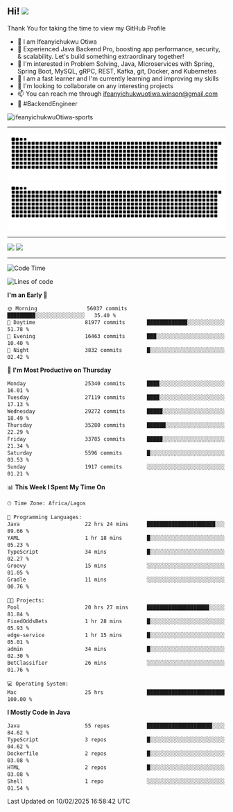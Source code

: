 <!-- BLOG-POST-LIST:START --><!-- BLOG-POST-LIST:END -->

## Hi! <img src="https://media.giphy.com/media/hvRJCLFzcasrR4ia7z/giphy.gif" width="4%"> 

Thank You for taking the time to view my GitHub Profile

- 👋 I am Ifeanyichukwu Otiwa
- 🚀 Experienced Java Backend Pro, boosting app performance, security, & scalability. Let's build something extraordinary together!
- 👀 I'm interested in Problem Solving, Java, Microservices with Spring, Spring Boot, MySQL, gRPC, REST, Kafka, git, Docker, and Kubernetes
- 🌱 I am a fast learner and I'm currently learning and improving my skills
- 💞️ I'm looking to collaborate on any interesting projects
- 📫 You can reach me through ifeanyichukwuotiwa.winson@gmail.com
- 🚀 #BackendEngineer

<p align="left" marginTop="10px"> <img src="https://komarev.com/ghpvc/?username=ifeanyichukwuOtiwa-sports&label=Profile%20views&color=0e75b6&style=for-the-badge" alt="ifeanyichukwuOtiwa-sports" /> </p>

***

<!--🐍📈SNAKEGRAPH / 🌐WEBSITE: https://github.com/Platane/snk -->
![github contribution grid snake animation](https://raw.githubusercontent.com/ifeanyichukwuOtiwa-sports/ifeanyichukwuOtiwa-sports/output/github-contribution-grid-snake-dark.svg#gh-dark-mode-only)![github contribution grid snake animation](https://raw.githubusercontent.com/ifeanyichukwuOtiwa-sports/ifeanyichukwuOtiwa-sports/output/github-contribution-grid-snake.svg#gh-light-mode-only)

***

<p float="left">
  <img float="left" src="https://github-readme-stats.vercel.app/api?username=ifeanyichukwuOtiwa-sports&count_private=true&include_all_commits=true&theme=react&show_icons=true" />
  <img float="right" src="https://github-readme-stats.vercel.app/api/top-langs/?username=ifeanyichukwuOtiwa-sports&layout=compact&show_icons=true&theme=react" /> 
</p>

***



<!--START_SECTION:waka-->
![Code Time](http://img.shields.io/badge/Code%20Time-3%2C446%20hrs%2032%20mins-blue)

![Lines of code](https://img.shields.io/badge/From%20Hello%20World%20I%27ve%20Written-39.9%20million%20lines%20of%20code-blue)

**I'm an Early 🐤** 

```text
🌞 Morning                56037 commits       █████████░░░░░░░░░░░░░░░░   35.40 % 
🌆 Daytime                81977 commits       █████████████░░░░░░░░░░░░   51.78 % 
🌃 Evening                16463 commits       ███░░░░░░░░░░░░░░░░░░░░░░   10.40 % 
🌙 Night                  3832 commits        █░░░░░░░░░░░░░░░░░░░░░░░░   02.42 % 
```
📅 **I'm Most Productive on Thursday** 

```text
Monday                   25340 commits       ████░░░░░░░░░░░░░░░░░░░░░   16.01 % 
Tuesday                  27119 commits       ████░░░░░░░░░░░░░░░░░░░░░   17.13 % 
Wednesday                29272 commits       █████░░░░░░░░░░░░░░░░░░░░   18.49 % 
Thursday                 35280 commits       ██████░░░░░░░░░░░░░░░░░░░   22.29 % 
Friday                   33785 commits       █████░░░░░░░░░░░░░░░░░░░░   21.34 % 
Saturday                 5596 commits        █░░░░░░░░░░░░░░░░░░░░░░░░   03.53 % 
Sunday                   1917 commits        ░░░░░░░░░░░░░░░░░░░░░░░░░   01.21 % 
```


📊 **This Week I Spent My Time On** 

```text
🕑︎ Time Zone: Africa/Lagos

💬 Programming Languages: 
Java                     22 hrs 24 mins      ██████████████████████░░░   89.66 % 
YAML                     1 hr 18 mins        █░░░░░░░░░░░░░░░░░░░░░░░░   05.23 % 
TypeScript               34 mins             █░░░░░░░░░░░░░░░░░░░░░░░░   02.27 % 
Groovy                   15 mins             ░░░░░░░░░░░░░░░░░░░░░░░░░   01.05 % 
Gradle                   11 mins             ░░░░░░░░░░░░░░░░░░░░░░░░░   00.76 % 

🐱‍💻 Projects: 
Pool                     20 hrs 27 mins      ████████████████████░░░░░   81.84 % 
FixedOddsBets            1 hr 28 mins        █░░░░░░░░░░░░░░░░░░░░░░░░   05.93 % 
edge-service             1 hr 15 mins        █░░░░░░░░░░░░░░░░░░░░░░░░   05.01 % 
admin                    34 mins             █░░░░░░░░░░░░░░░░░░░░░░░░   02.30 % 
BetClassifier            26 mins             ░░░░░░░░░░░░░░░░░░░░░░░░░   01.76 % 

💻 Operating System: 
Mac                      25 hrs              █████████████████████████   100.00 % 
```

**I Mostly Code in Java** 

```text
Java                     55 repos            █████████████████████░░░░   84.62 % 
TypeScript               3 repos             █░░░░░░░░░░░░░░░░░░░░░░░░   04.62 % 
Dockerfile               2 repos             █░░░░░░░░░░░░░░░░░░░░░░░░   03.08 % 
HTML                     2 repos             █░░░░░░░░░░░░░░░░░░░░░░░░   03.08 % 
Shell                    1 repo              ░░░░░░░░░░░░░░░░░░░░░░░░░   01.54 % 
```




 Last Updated on 10/02/2025 16:58:42 UTC
<!--END_SECTION:waka-->

<!--
<p align="center">
![trophy](https://github-profile-trophy.vercel.app/?username=ifeanyichukwuOtiwa-sports&theme=onedark) (https://github.com/ryo-ma/github-profile-trophy)
</p>
-->

<!---
ifeanyi-otiwa/ifeanyi-otiwa is a ✨ special ✨ repository because its `README.md` (this file) appears on your GitHub profile.
You can click the Preview link to take a look at your changes.
--->
